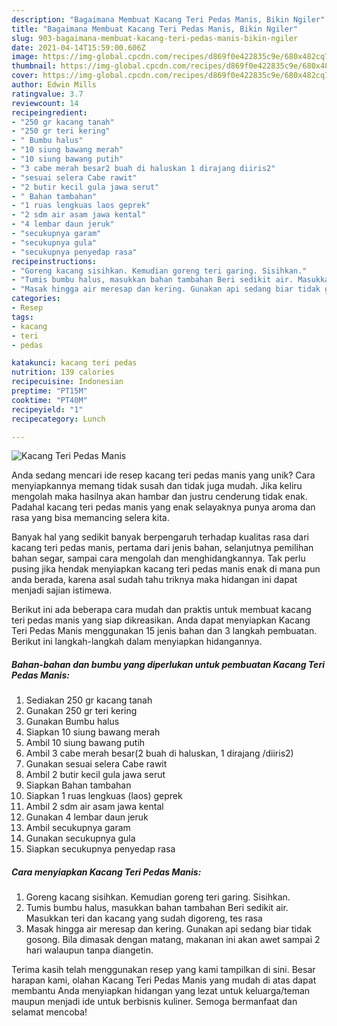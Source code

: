 ```yaml
---
description: "Bagaimana Membuat Kacang Teri Pedas Manis, Bikin Ngiler"
title: "Bagaimana Membuat Kacang Teri Pedas Manis, Bikin Ngiler"
slug: 903-bagaimana-membuat-kacang-teri-pedas-manis-bikin-ngiler
date: 2021-04-14T15:59:00.606Z
image: https://img-global.cpcdn.com/recipes/d869f0e422835c9e/680x482cq70/kacang-teri-pedas-manis-foto-resep-utama.jpg
thumbnail: https://img-global.cpcdn.com/recipes/d869f0e422835c9e/680x482cq70/kacang-teri-pedas-manis-foto-resep-utama.jpg
cover: https://img-global.cpcdn.com/recipes/d869f0e422835c9e/680x482cq70/kacang-teri-pedas-manis-foto-resep-utama.jpg
author: Edwin Mills
ratingvalue: 3.7
reviewcount: 14
recipeingredient:
- "250 gr kacang tanah"
- "250 gr teri kering"
- " Bumbu halus"
- "10 siung bawang merah"
- "10 siung bawang putih"
- "3 cabe merah besar2 buah di haluskan 1 dirajang diiris2"
- "sesuai selera Cabe rawit"
- "2 butir kecil gula jawa serut"
- " Bahan tambahan"
- "1 ruas lengkuas laos geprek"
- "2 sdm air asam jawa kental"
- "4 lembar daun jeruk"
- "secukupnya garam"
- "secukupnya gula"
- "secukupnya penyedap rasa"
recipeinstructions:
- "Goreng kacang sisihkan. Kemudian goreng teri garing. Sisihkan."
- "Tumis bumbu halus, masukkan bahan tambahan Beri sedikit air. Masukkan teri dan kacang yang sudah digoreng, tes rasa"
- "Masak hingga air meresap dan kering. Gunakan api sedang biar tidak gosong. Bila dimasak dengan matang, makanan ini akan awet sampai 2 hari walaupun tanpa diangetin."
categories:
- Resep
tags:
- kacang
- teri
- pedas

katakunci: kacang teri pedas 
nutrition: 139 calories
recipecuisine: Indonesian
preptime: "PT15M"
cooktime: "PT40M"
recipeyield: "1"
recipecategory: Lunch

---
```



![Kacang Teri Pedas Manis](https://img-global.cpcdn.com/recipes/d869f0e422835c9e/680x482cq70/kacang-teri-pedas-manis-foto-resep-utama.jpg)

Anda sedang mencari ide resep kacang teri pedas manis yang unik? Cara menyiapkannya memang tidak susah dan tidak juga mudah. Jika keliru mengolah maka hasilnya akan hambar dan justru cenderung tidak enak. Padahal kacang teri pedas manis yang enak selayaknya punya aroma dan rasa yang bisa memancing selera kita.

Banyak hal yang sedikit banyak berpengaruh terhadap kualitas rasa dari kacang teri pedas manis, pertama dari jenis bahan, selanjutnya pemilihan bahan segar, sampai cara mengolah dan menghidangkannya. Tak perlu pusing jika hendak menyiapkan kacang teri pedas manis enak di mana pun anda berada, karena asal sudah tahu triknya maka hidangan ini dapat menjadi sajian istimewa.




Berikut ini ada beberapa cara mudah dan praktis untuk membuat kacang teri pedas manis yang siap dikreasikan. Anda dapat menyiapkan Kacang Teri Pedas Manis menggunakan 15 jenis bahan dan 3 langkah pembuatan. Berikut ini langkah-langkah dalam menyiapkan hidangannya.

<!--inarticleads1-->

##### Bahan-bahan dan bumbu yang diperlukan untuk pembuatan Kacang Teri Pedas Manis:

1. Sediakan 250 gr kacang tanah
1. Gunakan 250 gr teri kering
1. Gunakan  Bumbu halus
1. Siapkan 10 siung bawang merah
1. Ambil 10 siung bawang putih
1. Ambil 3 cabe merah besar(2 buah di haluskan, 1 dirajang /diiris2)
1. Gunakan sesuai selera Cabe rawit
1. Ambil 2 butir kecil gula jawa serut
1. Siapkan  Bahan tambahan
1. Siapkan 1 ruas lengkuas (laos) geprek
1. Ambil 2 sdm air asam jawa kental
1. Gunakan 4 lembar daun jeruk
1. Ambil secukupnya garam
1. Gunakan secukupnya gula
1. Siapkan secukupnya penyedap rasa




<!--inarticleads2-->

##### Cara menyiapkan Kacang Teri Pedas Manis:

1. Goreng kacang sisihkan. Kemudian goreng teri garing. Sisihkan.
1. Tumis bumbu halus, masukkan bahan tambahan Beri sedikit air. Masukkan teri dan kacang yang sudah digoreng, tes rasa
1. Masak hingga air meresap dan kering. Gunakan api sedang biar tidak gosong. Bila dimasak dengan matang, makanan ini akan awet sampai 2 hari walaupun tanpa diangetin.




Terima kasih telah menggunakan resep yang kami tampilkan di sini. Besar harapan kami, olahan Kacang Teri Pedas Manis yang mudah di atas dapat membantu Anda menyiapkan hidangan yang lezat untuk keluarga/teman maupun menjadi ide untuk berbisnis kuliner. Semoga bermanfaat dan selamat mencoba!

